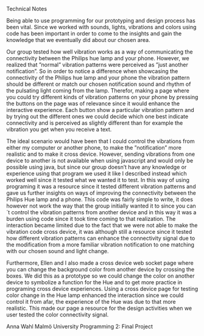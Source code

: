 Technical Notes

Being able to use programming for our prototyping and design process has been vital. Since we worked with sounds, lights, vibrations and colors using code has been important in order to come to the insights and gain the knowledge that we eventually did about our chosen area. 

Our group tested how well vibration works as a way of communicating the connectivity between the Philips hue lamp and your phone. However, we realized that ”normal” vibration patterns were perceived as ”just another notification”. So in order to notice a difference when showcasing the connectivity of the Philips hue lamp and your phone the vibration pattern should be different or match our chosen notification sound and rhythm of the pulsating light coming from the lamp. Therefor, making a page where you could try different kinds of vibration patterns on your phone by pressing the buttons on the page was of relevance since it would enhance the interactive experience. Each button show a particular vibration pattern and by trying out the different ones we could decide which one best indicate connectivity and is perceived as slightly different than for example the vibration you get when you receive a text. 

The ideal scenario would have been that I could control the vibrations from either my computer or another phone, to make the ”notification” more realistic and to make it cross device. However, sending vibrations from one device to another is not available when using javascript and would only be possible using java, but since our group doesn’t have any knowledge or experience using that program we used it like I described instead which worked well since it tested what we wanted it to test. In this way of using programing it was a resource since it tested different vibration patterns and gave us further insights on ways of improving the connectivity between the Philips Hue lamp and a phone. This code was fairly simple to write, it does however not work the way that the group initially wanted it to since you can´t control the vibration patterns from another device and in this way it was a burden using code since it took time coming to that realization. The interaction became limited due to the fact that we were not able to make the vibration code cross device, it was although still a resource since it tested how different vibration patterns can enhance the connectivity signal due to the modification from a more familiar vibration notification to one matching with our chosen sound and light change. 

Furthermore, Ellen and I also made a cross device web socket page where you can change the background color from another device by crossing the boxes. We did this as a prototype so we could change the color on another device to symbolize a function for the Hue and to get more practice in programing cross device experiences. Using a cross device page for testing color change in the Hue lamp enhanced the interaction since we could control it from afar, the experience of the Hue was due to that more realistic. This made our page a resource for the design activities when we user tested the color connectivity signal. 


Anna Wahl 
Malmö University 
Programming 2: Final Project 